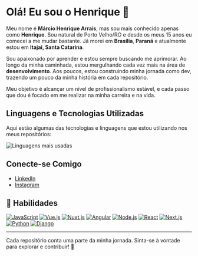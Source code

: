 # Olá! Eu sou o Henrique 👋

Meu nome é **Márcio Henrique Arrais**, mas sou mais conhecido apenas como **Henrique**. Sou natural de Porto Velho/RO e desde os meus 15 anos eu comecei a me mudar bastante. Já morei em **Brasília**, **Paraná** e atualmente estou em **Itajaí, Santa Catarina**.

Sou apaixonado por aprender e estou sempre buscando me aprimorar. Ao longo da minha caminhada, estou mergulhando cada vez mais na área de **desenvolvimento**. Aos poucos, estou construindo minha jornada como dev, trazendo um pouco da minha história em cada repositório.

Meu objetivo é alcançar um nível de profissionalismo estável, e cada passo que dou é focado em me realizar na minha carreira e na vida.

## Linguagens e Tecnologias Utilizadas

Aqui estão algumas das tecnologias e linguagens que estou utilizando nos meus repositórios:

![Linguagens mais usadas](https://github-readme-stats.vercel.app/api/top-langs/?username=MHArrais&layout=compact&langs_count=8&theme=dark)


## Conecte-se Comigo

- [LinkedIn](www.linkedin.com/in/márcio-henrique-arrais-dos-santos-1b2a97274)
- [Instagram](https://www.instagram.com/bonezdead?igsh=MW42YWZ4OGU3b3N5&utm_source=qr)
  
## 🚀 Habilidades

[![JavaScript](https://img.shields.io/badge/JavaScript-F7DF1E?style=for-the-badge&logo=javascript&logoColor=black)](https://developer.mozilla.org/pt-BR/docs/Web/JavaScript)
[![Vue.js](https://img.shields.io/badge/Vue.js-4FC08D?style=for-the-badge&logo=vue.js&logoColor=white)](https://vuejs.org/)
[![Nuxt.js](https://img.shields.io/badge/Nuxt.js-00DC82?style=for-the-badge&logo=nuxt.js&logoColor=white)](https://nuxt.com/)
[![Angular](https://img.shields.io/badge/Angular-DD0031?style=for-the-badge&logo=angular&logoColor=white)](https://angular.io/)
[![Node.js](https://img.shields.io/badge/Node.js-339933?style=for-the-badge&logo=node.js&logoColor=white)](https://nodejs.org/)
[![React](https://img.shields.io/badge/React-61DAFB?style=for-the-badge&logo=react&logoColor=black)](https://react.dev/)
[![Next.js](https://img.shields.io/badge/Next.js-000000?style=for-the-badge&logo=next.js&logoColor=white)](https://nextjs.org/)
[![Python](https://img.shields.io/badge/Python-3776AB?style=for-the-badge&logo=python&logoColor=white)](https://www.python.org/)
[![Django](https://img.shields.io/badge/Django-092E20?style=for-the-badge&logo=django&logoColor=white)](https://www.djangoproject.com/)


---

Cada repositório conta uma parte da minha jornada. Sinta-se à vontade para explorar e contribuir! 🚀
